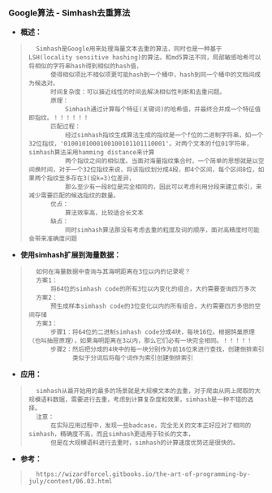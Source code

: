 ### Google算法 - Simhash去重算法
- **概述：**
>       Simhash是Google用来处理海量文本去重的算法，同时也是一种基于LSH(locality sensitive hashing)的算法。和md5算法不同，局部敏感哈希可以将相似的字符串hash得到相似的hash值，
>           使得相似项比不相似项更可能hash到一个桶中，hash到同一个桶中的文档间成为候选对。
>           时间复杂度：可以接近线性的时间去解决相似性判断和去重问题。
>           原理：
>               Simhash通过计算每个特征(关键词)的哈希值，并最终合并成一个特征值即指纹。！！！！！！
>           匹配过程：
>               经过simhash指纹生成算法生成的指纹是一个f位的二进制字符串，如一个32位指纹，'0100101000100100101101110001'。对两个文本的f位01字符串，simhash算法采用hamming distance来计算
>               两个指纹之间的相似度。当面对海量指纹集合时，一个简单的思想就是以空间换时间，对于一个32位指纹来说，将该指纹划分成4段，即4个区间，每个区间8位，如果两个指纹至多存在3(设k=3)位差异，
>               那么至少有一段8位是完全相同的，因此可以考虑利用分段来建立索引，来减少需要匹配的候选指纹的数量。
>           优点：
>               算法效率高，比较适合长文本
>           缺点：
>               同时simhash算法那没有考虑去重的粒度及词的顺序，面对高精度时可能会带来准确度问题
>
>
>

- **使用simhash扩展到海量数据：**
>       如何在海量数据中查询与其海明距离在3位以内的记录呢？
>       方案1：
>           将64位的simhash code的所有3位以内变化的组合，大约需要查询四万多次
>       方案2：
>           预生成样本simhash code的3位变化以内的所有组合，大约需要四万多倍的空间存储
>       方案3：
>           步骤1：将64位的二进制simhash code分成4块，每块16位。根据鸽巢原理（也叫抽屉原理），如果海明距离在3以内，那么它们必有一块完全相同。！！！！！
>           步骤2：然后把分成的4块中的每一块分别作为前16位来进行查找，创建倒排索引
>                 类似于分词后将每个词作为索引创建倒排索引
>
>

- **应用：**
>       simhash从最开始用的最多的场景就是大规模文本的去重，对于爬虫从网上爬取的大规模语料数据，需要进行去重，考虑到计算复杂度和效果，simhash是一种不错的选择。
>       注意：
>           在实际应用过程中，发现一些badcase，完全无关的文本正好应对了相同的simhash，精确度不高，而且simhash更适用于较长的文本，
>           但是在大规模语料进行去重时，simhash的计算速度优势还是很快的。
>
>
>
>
>
>
>
>
>
>
>

- **参考：**
>       https://wizardforcel.gitbooks.io/the-art-of-programming-by-july/content/06.03.html
>
>
>
>
>
>
>
>
>
>
>
>
>
>
>
